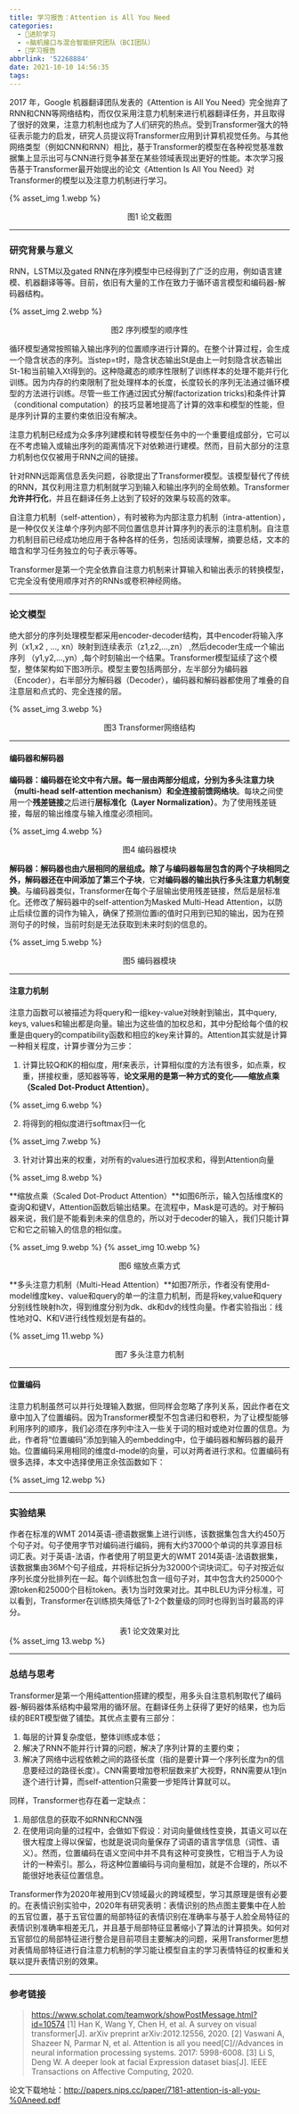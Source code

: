 ```yaml
---
title: 学习报告：Attention is All You Need
categories:
  - 🌙进阶学习
  - ⭐脑机接口与混合智能研究团队（BCI团队）
  - 💫学习报告
abbrlink: '52268884'
date: 2021-10-10 14:56:35
tags:
---
```


2017 年，Google 机器翻译团队发表的《Attention is All You Need》完全抛弃了RNN和CNN等网络结构，而仅仅采用注意力机制来进行机器翻译任务，并且取得了很好的效果，注意力机制也成为了人们研究的热点。受到Transformer强大的特征表示能力的启发，研究人员提议将Transformer应用到计算机视觉任务。与其他网络类型（例如CNN和RNN）相比，基于Transformer的模型在各种视觉基准数据集上显示出可与CNN进行竞争甚至在某些领域表现出更好的性能。本次学习报告基于Transformer最开始提出的论文《Attention Is All You Need》对Transformer的模型以及注意力机制进行学习。

{% asset_img 1.webp %}
<div align='center'>图1 论文截图</div>

<!--more-->

***

### 研究背景与意义

RNN，LSTM以及gated RNN在序列模型中已经得到了广泛的应用，例如语言建模、机器翻译等等。目前，依旧有大量的工作在致力于循环语言模型和编码器-解码器结构。

{% asset_img 2.webp %}
<div align='center'>图2 序列模型的顺序性</div>

循环模型通常按照输入输出序列的位置顺序进行计算的。在整个计算过程，会生成一个隐含状态的序列。当step=t时，隐含状态输出St是由上一时刻隐含状态输出St-1和当前输入Xt得到的。这种隐藏态的顺序性限制了训练样本的处理不能并行化训练。因为内存的约束限制了批处理样本的长度，长度较长的序列无法通过循环模型的方法进行训练。尽管一些工作通过因式分解(factorization tricks)和条件计算（conditional computation）的技巧显著地提高了计算的效率和模型的性能，但是序列计算的主要约束依旧没有解决。

注意力机制已经成为众多序列建模和转导模型任务中的一个重要组成部分，它可以在不考虑输入或输出序列的距离情况下对依赖进行建模。然而，目前大部分的注意力机制也仅仅被用于RNN之间的链接。

针对RNN远距离信息丢失问题，谷歌提出了Transformer模型。该模型替代了传统的RNN，其仅利用注意力机制就学习到输入和输出序列的全局依赖。Transformer**允许并行化**，并且在翻译任务上达到了较好的效果与较高的效率。

自注意力机制（self-attention），有时被称为内部注意力机制（intra-attention），是一种仅仅关注单个序列内部不同位置信息并计算序列的表示的注意机制。自注意力机制目前已经成功地应用于各种各样的任务，包括阅读理解，摘要总结，文本的暗含和学习任务独立的句子表示等等。

Transformer是第一个完全依靠自注意力机制来计算输入和输出表示的转换模型，它完全没有使用顺序对齐的RNNs或卷积神经网络。

***

### 论文模型

绝大部分的序列处理模型都采用encoder-decoder结构，其中encoder将输入序列（x1,x2 , …, xn）映射到连续表示（z1,z2,…,zn） ,然后decoder生成一个输出序列 （y1,y2,…,yn）,每个时刻输出一个结果。Transformer模型延续了这个模型，整体架构如下图3所示。模型主要包括两部分，左半部分为编码器（Encoder），右半部分为解码器（Decoder），编码器和解码器都使用了堆叠的自注意层和点式的、完全连接的层。

{% asset_img 3.webp %}
<div align='center'>图3 Transformer网络结构</div>

***

#### 编码器和解码器

**编码器：**编码器在论文中有六层。每一层由两部分组成，分别为**多头注意力块（multi-head self-attention mechanism）**和**全连接前馈网络块**。每块之间使用一个**残差链接**之后进行**层标准化（Layer Normalization）**。为了使用残差链接，每层的输出维度与输入维度必须相同。

{% asset_img 4.webp %}
<div align='center'>图4 编码器模块</div>

**解码器：**解码器也由六层相同的层组成。除了与编码器每层包含的两个子块相同之外，解码器还在中间**添加了第三个子块**，它**对编码器的输出执行多头注意力机制变换**。与编码器类似，Transformer在每个子层输出使用残差链接，然后是层标准化。还修改了解码器中的self-attention为Masked Multi-Head Attention，以防止后续位置的词作为输入，确保了预测位置i的值时只用到已知的输出，因为在预测句子的时候，当前时刻是无法获取到未来时刻的信息的。

{% asset_img 5.webp %}
<div align='center'>图5 编码器模块</div>

***

#### 注意力机制

注意力函数可以被描述为将query和一组key-value对映射到输出，其中query, keys, values和输出都是向量。输出为这些值的加权总和，其中分配给每个值的权重是由query的compatibility函数和相应的key来计算的。Attention其实就是计算一种相关程度，计算步骤分为三步：

1. 计算比较Q和K的相似度，用f来表示，计算相似度的方法有很多，如点乘，权重，拼接权重，感知器等等，**论文采用的是第一种方式的变化——缩放点乘（Scaled Dot-Product Attention）**。

{% asset_img 6.webp %}

2. 将得到的相似度进行softmax归一化

{% asset_img 7.webp %}

3. 针对计算出来的权重，对所有的values进行加权求和，得到Attention向量

{% asset_img 8.webp %}

**缩放点乘（Scaled Dot-Product Attention）**如图6所示，输入包括维度K的查询Q和键V，Attention函数后输出结果。在流程中，Mask是可选的。对于解码器来说，我们是不能看到未来的信息的，所以对于decoder的输入，我们只能计算它和它之前输入的信息的相似度。

{% asset_img 9.webp %}
{% asset_img 10.webp %}
<div align='center'>图6 缩放点乘方式</div>

**多头注意力机制（Multi-Head Attention）**如图7所示，作者没有使用d-model维度key、value和query的单一的注意力机制，而是将key,value和query分别线性映射h次，得到维度分别为dk、dk和dv的线性向量。作者实验指出：线性地对Q、K和V进行线性规划是有益的。

{% asset_img 11.webp %}
<div align='center'>图7 多头注意力机制</div>

***

#### 位置编码

注意力机制虽然可以并行处理输入数据，但同样会忽略了序列关系，因此作者在文章中加入了位置编码。因为Transformer模型不包含递归和卷积，为了让模型能够利用序列的顺序，我们必须在序列中注入一些关于词的相对或绝对位置的信息。为此，作者将“位置编码”添加到输入的embedding中，位于编码器和解码器的最开始。位置编码采用相同的维度d-model的向量，可以对两者进行求和。位置编码有很多选择，本文中选择使用正余弦函数如下：

{% asset_img 12.webp %}

***

### 实验结果

作者在标准的WMT 2014英语-德语数据集上进行训练，该数据集包含大约450万个句子对。句子使用字节对编码进行编码，拥有大约37000个单词的共享源目标词汇表。对于英语-法语，作者使用了明显更大的WMT 2014英语-法语数据集，该数据集由36M个句子组成，并将标记拆分为32000个词块词汇。句子对按近似序列长度分批排列在一起。每个训练批包含一组句子对，其中包含大约25000个源token和25000个目标token。表1为当时效果对比。其中BLEU为评分标准，可以看到，Transformer在训练损失降低了1-2个数量级的同时也得到当时最高的评分。

<div align='center'>表1 论文效果对比</div>
{% asset_img 13.webp %}

***

### 总结与思考

Transformer是第一个用纯attention搭建的模型，用多头自注意机制取代了编码器-解码器体系结构中最常用的循环层。在翻译任务上获得了更好的结果，也为后续的BERT模型做了铺垫。其优点主要有三部分：
1. 每层的计算复杂度低，整体训练成本低；
2. 解决了RNN不能并行计算的问题，解决了序列计算的主要约束；
3. 解决了网络中远程依赖之间的路径长度（指的是要计算一个序列长度为n的信息要经过的路径长度）。CNN需要增加卷积层数来扩大视野，RNN需要从1到n逐个进行计算，而self-attention只需要一步矩阵计算就可以。

同样，Transformer也存在着一定缺点：
1. 局部信息的获取不如RNN和CNN强
2. 在使用词向量的过程中，会做如下假设：对词向量做线性变换，其语义可以在很大程度上得以保留，也就是说词向量保存了词语的语言学信息（词性、语义）。然而，位置编码在语义空间中并不具有这种可变换性，它相当于人为设计的一种索引。那么，将这种位置编码与词向量相加，就是不合理的，所以不能很好地表征位置信息。

Transformer作为2020年被用到CV领域最火的跨域模型，学习其原理是很有必要的。在表情识别实验中，2020年有研究表明：表情识别的热点图主要集中在人脸的五官位置，基于五官位置的局部特征的表情识别在准确率与基于人脸全局特征的表情识别准确率相差无几，并且基于局部特征显著缩小了算法的计算损失。如何对五官部位的局部特征进行整合是目前项目主要解决的问题，采用Transformer思想对表情局部特征进行自注意力机制的学习能让模型自主的学习表情特征的权重和关联以提升表情识别的效果。

***

### 参考链接

> <https://www.scholat.com/teamwork/showPostMessage.html?id=10574>
> [1] Han K, Wang Y, Chen H, et al. A survey on visual transformer[J]. arXiv preprint arXiv:2012.12556, 2020.
> [2] Vaswani A, Shazeer N, Parmar N, et al. Attention is all you need[C]//Advances in neural information processing systems. 2017: 5998-6008.
> [3] Li S, Deng W. A deeper look at facial Expression dataset bias[J]. IEEE Transactions on Affective Computing, 2020.

论文下载地址：<http://papers.nips.cc/paper/7181-attention-is-all-you-%0Aneed.pdf>
